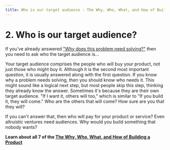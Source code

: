 ```yaml
---
title: Who is our target audience - The Why, Who, What, and How of Building a Product
---
```


# 2. Who is our target audience?
If you've already answered ["Why does this problem need solving?"](/2024/07/26/why-does-this-problem-need-solving-the-why-who-what-and-how-of-building-a-product.html) then you need to ask who the target audience is...

Your target audience comprises the people who will buy your product, not just those who might buy it. Although it is the second most important question, it is usually answered along with the first question. If you know why a problem needs solving, then you should know who needs it. This might sound like a logical next step, but most people skip this step, thinking they already know the answer. Sometimes it's because they are their own target audience. "If I want it, others will too," which is similar to "If you build it, they will come." Who are the others that will come? How sure are you that they will?

If you can't answer that, then who will pay for your product or service? Even altruistic ventures need audiences. Why would you build something that nobody wants?

**Learn about all 7 of the [The Why, Who, What, and How of Building a Product](/2024/07/08/why-who-what-how-of-building-products.html)**
